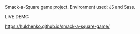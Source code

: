 Smack-a-Square game project.
Environment used: JS and Sass.


LIVE DEMO:

https://hulchenko.github.io/smack-a-square-game/
